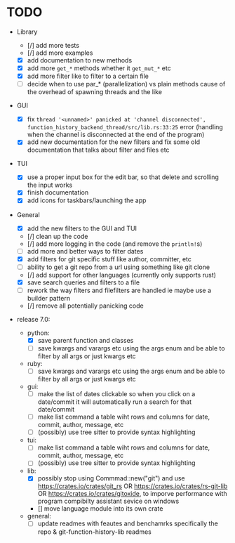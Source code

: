 # TODO

- Library
  - [/] add more tests
  - [/] add more examples
  - [x] add documentation to new methods
  - [x] add more `get_*` methods whether it `get_mut_*` etc
  - [x] add more filter like to filter to a certain file
  - [ ] decide when to use par_* (parallelization) vs plain methods cause of the overhead of spawning threads and the like

- GUI
  - [x] fix `thread '<unnamed>' panicked at 'channel disconnected', function_history_backend_thread/src/lib.rs:33:25` error (handling when the channel is disconnected at the end of the program)
  - [x] add new documentation for the new filters and fix some old documentation that talks about filter  and files etc
- TUI
  - [x] use a proper input box for the edit bar, so that delete and scrolling the input works
  - [x] finish documentation
  - [x] add icons for taskbars/launching the app

- General
  - [x] add the new filters to the GUI and TUI
  - [/] clean up the code
  - [/] add more logging in the code (and remove the `println!`s)
  - [ ] add more and better ways to filter dates
  - [x] add filters for git specific stuff like author, committer, etc
  - [ ] ability to get a git repo from a url using something like git clone
  - [/] add support for other languages (currently only supports rust)
  - [x] save search queries and filters to a file
  - [ ] rework the way filters and filefilters are handled ie maybe use a builder pattern
  - [/] remove all potentially panicking code

- release 7.0:
  - python:
    - [x] save parent function and classes
    - [ ] save kwargs and varargs etc using the args enum and be able to filter by all args or just kwargs etc
  - ruby:
    - [ ] save kwargs and varargs etc using the args enum and be able to filter by all args or just kwargs etc
  - gui:
    - [ ] make the list of dates clickable so when you click on a date/commit it will automatically run a search for that date/commit
    - [ ] make list command a table wiht rows and columns for date, commit, author, message, etc
    - [ ] (possibly) use tree sitter to provide syntax highlighting
  - tui:
    - [ ] make list command a table wiht rows and columns for date, commit, author, message, etc
    - [ ] (possibly) use tree sitter to provide syntax highlighting
  - lib:
    - [x] possibly stop using Commmad::new("git") and use https://crates.io/crates/git_rs OR https://crates.io/crates/rs-git-lib OR  https://crates.io/crates/gitoxide, to imporve performance with program compibilty assistant sevice on windows

    - [] move language module into its own crate
  - general:
    - [ ] update readmes with feautes and benchamrks specifically the repo & git-function-history-lib readmes 
